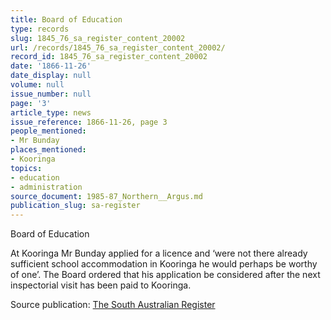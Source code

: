 ```yaml
---
title: Board of Education
type: records
slug: 1845_76_sa_register_content_20002
url: /records/1845_76_sa_register_content_20002/
record_id: 1845_76_sa_register_content_20002
date: '1866-11-26'
date_display: null
volume: null
issue_number: null
page: '3'
article_type: news
issue_reference: 1866-11-26, page 3
people_mentioned:
- Mr Bunday
places_mentioned:
- Kooringa
topics:
- education
- administration
source_document: 1985-87_Northern__Argus.md
publication_slug: sa-register
---
```


Board of Education

At Kooringa Mr Bunday applied for a licence and ‘were not there already sufficient school accommodation in Kooringa he would perhaps be worthy of one’.   The Board ordered that his application be considered after the next inspectorial visit has been paid to Kooringa.

Source publication: [The South Australian Register](/publications/sa-register/)
